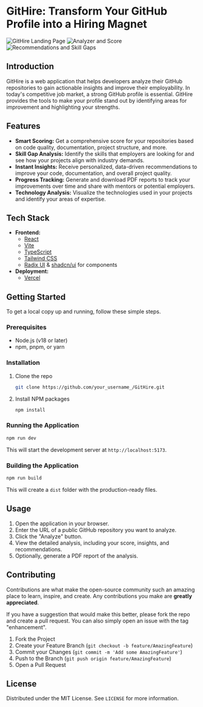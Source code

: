 # GitHire: Transform Your GitHub Profile into a Hiring Magnet

![GitHire Landing Page](https://i.imgur.com/BfnZU2O.png)
![Analyzer and Score](https://i.imgur.com/LGe3JYj.png)
![Recommendations and Skill Gaps](https://i.imgur.com/DeXZyei.png)


## Introduction

GitHire is a web application that helps developers analyze their GitHub repositories to gain actionable insights and improve their employability. In today's competitive job market, a strong GitHub profile is essential. GitHire provides the tools to make your profile stand out by identifying areas for improvement and highlighting your strengths.

## Features

*   **Smart Scoring:** Get a comprehensive score for your repositories based on code quality, documentation, project structure, and more.
*   **Skill Gap Analysis:** Identify the skills that employers are looking for and see how your projects align with industry demands.
*   **Instant Insights:** Receive personalized, data-driven recommendations to improve your code, documentation, and overall project quality.
*   **Progress Tracking:** Generate and download PDF reports to track your improvements over time and share with mentors or potential employers.
*   **Technology Analysis:** Visualize the technologies used in your projects and identify your areas of expertise.

## Tech Stack

*   **Frontend:**
    *   [React](https://reactjs.org/)
    *   [Vite](https://vitejs.dev/)
    *   [TypeScript](https://www.typescriptlang.org/)
    *   [Tailwind CSS](https://tailwindcss.com/)
    *   [Radix UI](https://www.radix-ui.com/) & [shadcn/ui](https://ui.shadcn.com/) for components
*   **Deployment:** 
    *   [Vercel](https://githire.digitalstepps.com/)

## Getting Started

To get a local copy up and running, follow these simple steps.

### Prerequisites

*   Node.js (v18 or later)
*   npm, pnpm, or yarn

### Installation

1.  Clone the repo
    ```sh
    git clone https://github.com/your_username_/GitHire.git
    ```
2.  Install NPM packages
    ```sh
    npm install
    ```

### Running the Application

```sh
npm run dev
```

This will start the development server at `http://localhost:5173`.

### Building the Application

```sh
npm run build
```

This will create a `dist` folder with the production-ready files.

## Usage

1.  Open the application in your browser.
2.  Enter the URL of a public GitHub repository you want to analyze.
3.  Click the "Analyze" button.
4.  View the detailed analysis, including your score, insights, and recommendations.
5.  Optionally, generate a PDF report of the analysis.

## Contributing

Contributions are what make the open-source community such an amazing place to learn, inspire, and create. Any contributions you make are **greatly appreciated**.

If you have a suggestion that would make this better, please fork the repo and create a pull request. You can also simply open an issue with the tag "enhancement".

1.  Fork the Project
2.  Create your Feature Branch (`git checkout -b feature/AmazingFeature`)
3.  Commit your Changes (`git commit -m 'Add some AmazingFeature'`)
4.  Push to the Branch (`git push origin feature/AmazingFeature`)
5.  Open a Pull Request

## License

Distributed under the MIT License. See `LICENSE` for more information.
